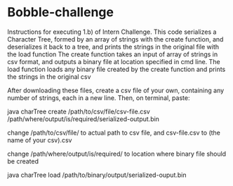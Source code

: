 # Bobble-challenge
Instructions for executing 1.b) of Intern Challenge. This code serializes a Character Tree, formed by an array of strings with the create function, and deserializes it back to a tree, and prints the strings in the original file with the load function
The create function takes an input of array of strings in csv format, and outputs a binary file at location specified in cmd line. The load function loads any binary file created by the create function and prints the strings in the original csv

After downloading these files, create a csv file of your own, containing any number of strings, each in a new line. Then, on terminal, paste:

java charTree create /path/to/csv/file/csv-file.csv /path/where/output/is/required/serialized-output.bin

change /path/to/csv/file/ to actual path to csv file, and csv-file.csv to (the name of your csv).csv

change /path/where/output/is/required/ to location where binary file should be created

java charTree load /path/to/binary/output/serialized-ouput.bin
